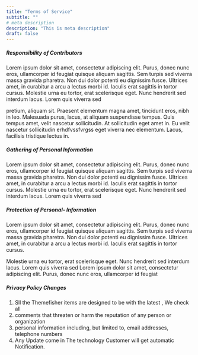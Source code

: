 ```yaml
---
title: "Terms of Service"
subtitle: ""
# meta description
description: "This is meta description"
draft: false
---
```


##### Responsibility of Contributors

Lorem ipsum dolor sit amet, consectetur adipiscing elit. Purus, donec nunc eros, ullamcorper id feugiat quisque aliquam sagittis. Sem turpis sed viverra massa gravida pharetra. Non dui dolor potenti eu dignissim fusce. Ultrices amet, in curabitur a arcu a lectus morbi id. Iaculis erat sagittis in tortor cursus. Molestie urna eu tortor, erat scelerisque eget. Nunc hendrerit sed interdum lacus. Lorem quis viverra sed 

pretium, aliquam sit. Praesent elementum magna amet, tincidunt eros, nibh in leo. Malesuada purus, lacus, at aliquam suspendisse tempus. Quis tempus amet, velit nascetur sollicitudin. At sollicitudin eget amet in. Eu velit nascetur sollicitudin erhdfvssfvrgss eget viverra nec elementum. Lacus, facilisis tristique lectus in.

##### Gathering of Personal Information

Lorem ipsum dolor sit amet, consectetur adipiscing elit. Purus, donec nunc eros, ullamcorper id feugiat quisque aliquam sagittis. Sem turpis sed viverra massa gravida pharetra. Non dui dolor potenti eu dignissim fusce. Ultrices amet, in curabitur a arcu a lectus morbi id. Iaculis erat sagittis in tortor cursus. Molestie urna eu tortor, erat scelerisque eget. Nunc hendrerit sed interdum lacus. Lorem quis viverra sed

##### Protection of  Personal- Information

Lorem ipsum dolor sit amet, consectetur adipiscing elit. Purus, donec nunc eros, ullamcorper id feugiat quisque aliquam sagittis. Sem turpis sed viverra massa gravida pharetra. Non dui dolor potenti eu dignissim fusce. Ultrices amet, in curabitur a arcu a lectus morbi id. Iaculis erat sagittis in tortor cursus. 

Molestie urna eu tortor, erat scelerisque eget. Nunc hendrerit sed interdum lacus. Lorem quis viverra sed
Lorem ipsum dolor sit amet, consectetur adipiscing elit. Purus, donec nunc eros, ullamcorper id feugiat 

##### Privacy Policy Changes

1. Sll the Themefisher items are designed to be with the latest , We check all
2. comments that threaten or harm the reputation of any person or organization
3. personal information including, but  limited to, email addresses, telephone numbers
4. Any Update come in The technology  Customer will get automatic  Notification.